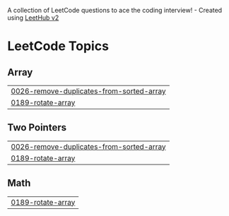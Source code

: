 A collection of LeetCode questions to ace the coding interview! - Created using [LeetHub v2](https://github.com/arunbhardwaj/LeetHub-2.0)
<!---LeetCode Topics Start-->
# LeetCode Topics
## Array
|  |
| ------- |
| [0026-remove-duplicates-from-sorted-array](https://github.com/Harshit-ganesh/Strivers_A2Z/tree/master/0026-remove-duplicates-from-sorted-array) |
| [0189-rotate-array](https://github.com/Harshit-ganesh/Strivers_A2Z/tree/master/0189-rotate-array) |
## Two Pointers
|  |
| ------- |
| [0026-remove-duplicates-from-sorted-array](https://github.com/Harshit-ganesh/Strivers_A2Z/tree/master/0026-remove-duplicates-from-sorted-array) |
| [0189-rotate-array](https://github.com/Harshit-ganesh/Strivers_A2Z/tree/master/0189-rotate-array) |
## Math
|  |
| ------- |
| [0189-rotate-array](https://github.com/Harshit-ganesh/Strivers_A2Z/tree/master/0189-rotate-array) |
<!---LeetCode Topics End-->